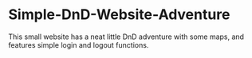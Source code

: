 # Simple-DnD-Website-Adventure
This small website has a neat little DnD adventure with some maps, and features simple login and logout functions.
